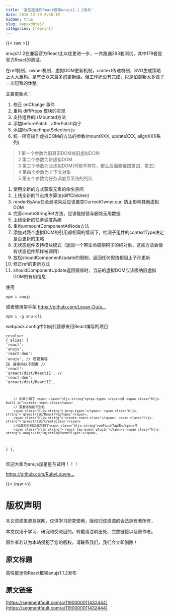 ```yaml
---
title: '高性能迷你React框架anujs1.1.2发布' 
date: 2018-12-29 2:30:10
hidden: true
slug: 94pxxd0te57
categories: [reprint]
---
```


{{< raw >}}

                    
<p>anujs1.1.2在兼容官方React比以往更进一步，一共跑通293套测试，其中179套是官方React的测试。</p>
<p>在ref机制，owner机制，虚拟DOM更新机制，context传递机制，SVG生成策略上大大重构。是有史以来最多的更新级。但工作还没有完成，只是怕更新太多做了一次短暂的休整。</p>
<p>主要更新点：</p>
<ol>
<li>修正 onChange 事件</li>
<li>重构 diffProps 模块的实现</li>
<li>支持组件的isMounted方法</li>
<li>添加beforePatch , afterPatch钩子</li>
<li>添加lib/ReactInputSelection.js</li>
<li>统一所有操作虚拟DOM的方法的参数(mountXXX, updateXXX, alignXXX系列)</li>
</ol>
<blockquote><p>1 第一个参数为旧真实DOM或旧虚拟DOM<br>2 第二个参数为新虚拟DOM<br>3 第三个参数为父虚拟DOM(可能不存在，那么后面直接跟第四，第五)<br>4 第四个参数为上下文对象<br>5 第五个参数为任务调度系系统的列队</p></blockquote>
<ol>
<li>使用全新的方式获取元素的命名空间</li>
<li>上线全新的节点排序算法(diffChildren)</li>
<li>renderByAnu在全局渲染后应该置空CurrentOwner.cur, 防止影响其他虚拟DOM</li>
<li>完善createStringRef方法，应该能抛错与删除无用数据</li>
<li>上线全新的任务调度系统</li>
<li>重构unmountComponentAtNode方法</li>
<li>添加对两个虚拟DOM的引用都相同的情况下，检测子组件的contextType决定是否更新的策略</li>
<li>无状态组件支持模块模式（返回一个带生命周期钩子的纯对象，这些方法会像有状态组件那样被调用）</li>
<li>放松shouldComponentUpdate的限制，返回任何假值都阻止子孙更新</li>
<li>修正ref的更新方式</li>
<li>shouldComponentUpdate返回假值时，当前的虚拟DOM应该吸纳旧虚拟DOM的有用信息</li>
</ol>
<p>使用</p>
<div class="widget-codetool" style="display:none;">
      <div class="widget-codetool--inner">
      <span class="selectCode code-tool" data-toggle="tooltip" data-placement="top" title="" data-original-title="全选"></span>
      <span type="button" class="copyCode code-tool" data-toggle="tooltip" data-placement="top" data-clipboard-text="npm i anujs" title="" data-original-title="复制"></span>
      <span type="button" class="saveToNote code-tool" data-toggle="tooltip" data-placement="top" title="" data-original-title="放进笔记"></span>
      </div>
      </div><pre class="hljs stylus"><code style="word-break: break-word; white-space: initial;">npm <span class="hljs-selector-tag">i</span> anujs</code></pre>
<p>或者使用架手架 <a href="https://github.com/Levan-Du/anu-cli" rel="nofollow noreferrer" target="_blank">https://github.com/Levan-Du/a...</a></p>
<div class="widget-codetool" style="display:none;">
      <div class="widget-codetool--inner">
      <span class="selectCode code-tool" data-toggle="tooltip" data-placement="top" title="" data-original-title="全选"></span>
      <span type="button" class="copyCode code-tool" data-toggle="tooltip" data-placement="top" data-clipboard-text="npm i -g anu-cli" title="" data-original-title="复制"></span>
      <span type="button" class="saveToNote code-tool" data-toggle="tooltip" data-placement="top" title="" data-original-title="放进笔记"></span>
      </div>
      </div><pre class="hljs stylus"><code style="word-break: break-word; white-space: initial;">npm <span class="hljs-selector-tag">i</span> -g anu-cli</code></pre>
<p>webpack.config中如何代替原来用React编写的项目</p>
<div class="widget-codetool" style="display:none;">
      <div class="widget-codetool--inner">
      <span class="selectCode code-tool" data-toggle="tooltip" data-placement="top" title="" data-original-title="全选"></span>
      <span type="button" class="copyCode code-tool" data-toggle="tooltip" data-placement="top" data-clipboard-text="resolve: {
   alias: {
      'react': 'anujs',
      'react-dom': 'anujs',
        // 若要兼容 IE 请使用以下配置
        // 'react': 'qreact/dist/ReactIE',
        // 'react-dom': 'qreact/dist/ReactIE',
    
        // 如果引用了 prop-types 或 create-react-class
        // 需要添加如下别名
        'prop-types': 'qreact/lib/ReactPropTypes',
        'create-react-class': 'qreact/lib/createClass'
        //如果你在移动端用到了onTouchTap事件
        'react-tap-event-plugin': 'anujs/lib/injectTapEventPlugin',  
   }
}," title="" data-original-title="复制"></span>
      <span type="button" class="saveToNote code-tool" data-toggle="tooltip" data-placement="top" title="" data-original-title="放进笔记"></span>
      </div>
      </div><pre class="hljs dsconfig"><code><span class="hljs-string">resolve:</span> {
   <span class="hljs-string">alias:</span> {
      <span class="hljs-string">'react'</span>: <span class="hljs-string">'anujs'</span>,
      <span class="hljs-string">'react-dom'</span>: <span class="hljs-string">'anujs'</span>,
        // 若要兼容 <span class="hljs-string">IE </span>请使用以下配置
        // <span class="hljs-string">'react'</span>: <span class="hljs-string">'qreact/dist/ReactIE'</span>,
        // <span class="hljs-string">'react-dom'</span>: <span class="hljs-string">'qreact/dist/ReactIE'</span>,
    
        // 如果引用了 <span class="hljs-string">prop-types </span>或 <span class="hljs-built_in">create-react-class</span>
        // 需要添加如下别名
        <span class="hljs-string">'prop-types'</span>: <span class="hljs-string">'qreact/lib/ReactPropTypes'</span>,
        <span class="hljs-string">'create-react-class'</span>: <span class="hljs-string">'qreact/lib/createClass'</span>
        //如果你在移动端用到了<span class="hljs-string">onTouchTap事</span>件
        <span class="hljs-string">'react-tap-event-plugin'</span>: <span class="hljs-string">'anujs/lib/injectTapEventPlugin'</span>,  
   }
},</code></pre>
<p>欢迎大家为anujs加星星与试用！！！</p>
<p><a href="https://github.com/RubyLouvre/anu" rel="nofollow noreferrer" target="_blank">https://github.com/RubyLouvre...</a></p>

                
{{< /raw >}}

# 版权声明
本文资源来源互联网，仅供学习研究使用，版权归该资源的合法拥有者所有，

本文仅用于学习、研究和交流目的。转载请注明出处、完整链接以及原作者。

原作者若认为本站侵犯了您的版权，请联系我们，我们会立即删除！

## 原文标题
高性能迷你React框架anujs1.1.2发布

## 原文链接
[https://segmentfault.com/a/1190000011432444](https://segmentfault.com/a/1190000011432444)

